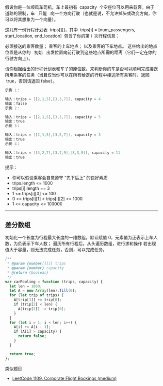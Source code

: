 假设你是一位顺风车司机，车上最初有  capacity  个空座位可以用来载客。由于道路的限制，车   只能   向一个方向行驶（也就是说，不允许掉头或改变方向，你可以将其想象为一个向量）。

这儿有一份行程计划表  trips[][]，其中  trips[i] = [num_passengers, start_location, end_location]  包含了你的第 i  次行程信息：

必须接送的乘客数量；
乘客的上车地点；
以及乘客的下车地点。
这些给出的地点位置是从你的   初始   出发位置向前行驶到这些地点所需的距离（它们一定在你的行驶方向上）。

请你根据给出的行程计划表和车子的座位数，来判断你的车是否可以顺利完成接送所用乘客的任务（当且仅当你可以在所有给定的行程中接送所有乘客时，返回  true，否则请返回 false）。

```cpp
示例 1：

输入：trips = [[2,1,5],[3,3,7]], capacity = 4
输出：false
示例 2：

输入：trips = [[2,1,5],[3,3,7]], capacity = 5
输出：true
示例 3：

输入：trips = [[2,1,5],[3,5,7]], capacity = 3
输出：true
示例 4：

输入：trips = [[3,2,7],[3,7,9],[8,3,9]], capacity = 11
输出：true
```

提示：

- 你可以假设乘客会自觉遵守 “先下后上” 的良好素质
- trips.length <= 1000
- trips[i].length == 3
- 1 <= trips[i][0] <= 100
- 0 <= trips[i][1] < trips[i][2] <= 1000
- 1 <= capacity <= 100000

---

## 差分数组

初始化一个长度为行程最大长度的一维数组，默认赋值 0，元素值为正表示上车人数，为负表示下车人数；
遍历所有行程后，从头遍历数组，进行求和操作
若出现值大于容量，则无法完成任务，否则，可以完成任务。

```javascript
/**
 * @param {number[][]} trips
 * @param {number} capacity
 * @return {boolean}
 */
var carPooling = function (trips, capacity) {
  let len = 1000;
  let A = new Array(len).fill(0);
  for (let trip of trips) {
    A[trip[1]] += trip[0];
    if (trip[2] < len) {
      A[trip[2]] -= trip[0];
    }
  }
  for (let i = 1; i < len; i++) {
    A[i] += A[i - 1];
    if (A[i] > capacity) {
      return false;
    }
  }

  return true;
};
```

类似题目

- [LeetCode 1109. Corporate Flight Bookings (medium)](https://github.com/muyids/leetcode/blob/master/algorithms/1101-1200/1109.corporate-flight-bookings.md)
